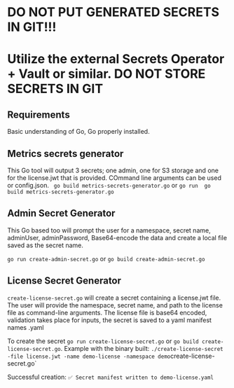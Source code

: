 # DO NOT PUT GENERATED SECRETS IN GIT!!! 
# Utilize the external Secrets Operator + Vault or similar. DO NOT STORE SECRETS IN GIT

## Requirements

Basic understanding of Go, Go properly installed.

## Metrics secrets generator
This Go tool will output 3 secrets; one admin, one for S3 storage and one for the license.jwt that is provided. COmmand line arguments can be used or config.json. 
` go build metrics-secrets-generator.go` or `go run  go build metrics-secrets-generator.go`

## Admin Secret Generator

This Go based too will prompt the user for a namespace, secret name, adminUser, adminPassword, Base64-encode the data and create a local file saved as the secret name. 

`go run create-admin-secret.go` or `go build create-admin-secret.go`
## License Secret Generator
`create-license-secret.go` will create a secret containing a license.jwt file. The user will provide the namespace, secret name, and path to the license file as command-line arguments. The license file is base64 encoded, validation takes place for inputs, the secret is saved to a yaml manifest names <secret-name>.yaml

To create the secret `go run create-license-secret.go` or `go build create-license-secret.go`.
Example with the binary built: `./create-license-secret -file license.jwt -name demo-license -namespace demo`create-license-secret.go`

Successful creation: `✅ Secret manifest written to demo-license.yaml`

